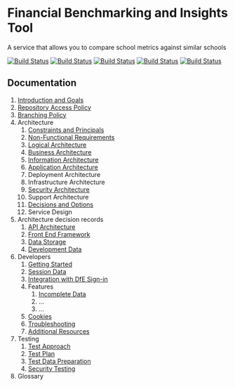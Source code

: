 # Financial Benchmarking and Insights Tool
A service that allows you to compare school metrics against similar schools

[![Build Status](https://dfe-ssp.visualstudio.com/s198-DfE-Benchmarking-service/_apis/build/status%2FCore%20Infrastructure%20CICD?branchName=main&label=Core%20infrastructure)](https://dfe-ssp.visualstudio.com/s198-DfE-Benchmarking-service/_build/latest?definitionId=2594&branchName=main)
[![Build Status](https://dfe-ssp.visualstudio.com/s198-DfE-Benchmarking-service/_apis/build/status%2FFront-end%20Components%20CICD?branchName=main&label=Front-end%20components)](https://dfe-ssp.visualstudio.com/s198-DfE-Benchmarking-service/_build/latest?definitionId=2613&branchName=main)
[![Build Status](https://dfe-ssp.visualstudio.com/s198-DfE-Benchmarking-service/_apis/build/status%2FPlatform%20CICD?branchName=main&label=Platform)](https://dfe-ssp.visualstudio.com/s198-DfE-Benchmarking-service/_build/latest?definitionId=2595&branchName=main)
[![Build Status](https://dfe-ssp.visualstudio.com/s198-DfE-Benchmarking-service/_apis/build/status%2FWeb%20CICD?branchName=main&label=Web%20app)](https://dfe-ssp.visualstudio.com/s198-DfE-Benchmarking-service/_build/latest?definitionId=2600&branchName=main)
[![Build Status](https://dfe-ssp.visualstudio.com/s198-DfE-Benchmarking-service/_apis/build/status%2FPrototype%20Kit%20CICD?branchName=main&label=Prototype)](https://dfe-ssp.visualstudio.com/s198-DfE-Benchmarking-service/_build/latest?definitionId=2619&branchName=main)

## Documentation

1. [Introduction and Goals](documentation/introduction-goals.md)
2. [Repository Access Policy](documentation/repository-access-policy.md)
3. [Branching Policy](documentation/branching-policy.md)
4. Architecture
   1. [Constraints and Principals](documentation/architecture/constraints-principals.md)
   2. [Non-Functional Requirements](documentation/architecture/non-Functional-requirements.md)
   3. [Logical Architecture](documentation/architecture/logical-architecture.md)
   4. [Business Architecture](documentation/architecture/business-architecture.md)
   5. [Information Architecture](documentation/architecture/information-architecture.md)
   6. [Application Architecture](documentation/architecture/application-architecture.md)
   7. Deployment Architecture
   8. Infrastructure Architecture
   9. [Security Architecture](documentation/architecture/security-architecture.md)
   10. Support Architecture
   11. [Decisions and Options](documentation/architecture/decisions-options.md)
   12. Service Design
5. Architecture decision records
   1. [API Architecture](documentation/architecture-decision-records/api-architecture.md)
   2. [Front End Framework](documentation/architecture-decision-records/front-end-framework.md)
   3. [Data Storage](documentation/architecture-decision-records/data-storage.md)
   4. [Development Data](documentation/architecture-decision-records/development-data.md)
6. Developers
   1. [Getting Started](documentation/developers/getting-started.md)
   2. [Session Data](documentation/developers/session-data.md)
   3. [Integration with DfE Sign-in](documentation/developers/integration-with-dfe-sign-in.md)
   4. Features
      1. [Incomplete Data](documentation/developers/features/incomplete-data.md)
      2. ...
      3. ...
   5. [Cookies](documentation/developers/cookies.md)
   6. [Troubleshooting](documentation/developers/troubleshooting.md)
   7. [Additional Resources](documentation/developers/additional-resources.md)
7. Testing
   1. [Test Approach](documentation/testing/test-approach.md)
   2. [Test Plan](documentation/testing/test-plan.md)
   3. [Test Data Preparation](documentation/testing/test-data-prep.md)
   4. [Security Testing](documentation/testing/security-testing.md)
8. Glossary

